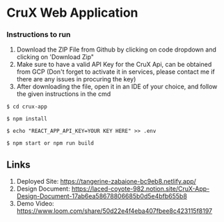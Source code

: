 # CruX Web Application

### Instructions to run

1. Download the ZIP File from Github by clicking on code dropdown and clicking on 'Download Zip"
2. Make sure to have a valid API Key for the CruX Api, can be obtained from GCP (Don't forget to activate it in services, please contact me if there are any issues in procuring the key)
3. After downloading the file, open it in an IDE of your choice, and follow the given instructions in the cmd


```
$ cd crux-app

$ npm install

$ echo "REACT_APP_API_KEY=YOUR KEY HERE" >> .env

$ npm start or npm run build
```


## Links


1. Deployed Site: https://tangerine-zabaione-bc9eb8.netlify.app/
2. Design Document: https://laced-coyote-982.notion.site/CruX-App-Design-Document-17ab6ea58678806685b0d5e4bfb655b8
3. Demo Video: https://www.loom.com/share/50d22e4f4eba407fbee8c423115f8197
